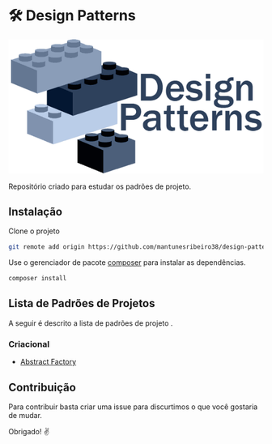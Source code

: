 #  🛠️ Design Patterns

![Image description](https://github.com/mantunesribeiro38/design-patterns/blob/master/designpatterns.png)


Repositório criado para estudar os padrões de projeto.

## Instalação

Clone o projeto

```bash
git remote add origin https://github.com/mantunesribeiro38/design-patterns.git


```

Use o gerenciador de pacote [composer](https://https://getcomposer.org/) para instalar as dependências.

```bash
composer install
```

## Lista de Padrões de Projetos

A seguir é descrito a lista de padrões de projeto .

### Criacional
-  [Abstract Factory]( https://pt.wikipedia.org/wiki/Abstract_Factory/)

##  Contribuição

Para contribuir basta criar uma issue para discurtimos o que você gostaria de mudar.

Obrigado! :v:	
